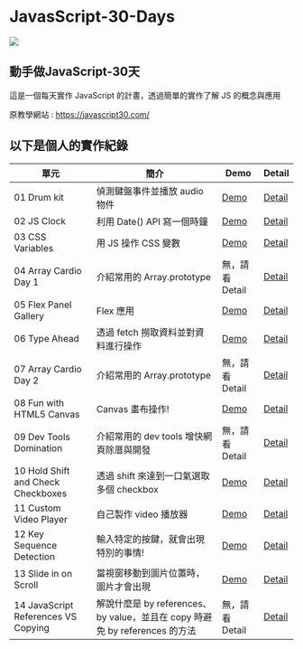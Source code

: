 # JavasScript-30-Days
<img src="https://camo.githubusercontent.com/13a16597bc17b350b043e30ab701082fc276d3c4/68747470733a2f2f6a61766173637269707433302e636f6d2f696d616765732f4a53332d736f6369616c2d73686172652e706e67">
<h2>動手做JavaScript-30天</h2>
<p>這是一個每天實作 JavaScript 的計畫，透過簡單的實作了解 JS 的概念與應用</p>
<p>原教學網站 : <a href="https://javascript30.com/">https://javascript30.com/</a></p>

<h2>以下是個人的實作紀錄</h2>

<table>
  <thead width="100%">
    <tr>
      <th>單元</th>
      <th>簡介</th>
      <th>Demo</th>
      <th>Detail</th>
    </tr>
  </thead>
  <tbody>
    <tr>
      <td>01 Drum kit</td>
      <td>偵測鍵盤事件並播放 audio 物件</td>
      <td><a href="https://wilightmoment.github.io/JavasScript-30-Days/01%20-%20JavaScript%20Drum%20Kit/">Demo</a></td>
      <td><a href="https://github.com/Wilightmoment/JavasScript-30-Days/tree/master/01%20-%20JavaScript%20Drum%20Kit">Detail</a></td>
    </tr>
    <tr>
      <td>02 JS Clock</td>
      <td>利用 Date() API 寫一個時鐘</td>
      <td><a href="https://wilightmoment.github.io/JavasScript-30-Days/02%20-%20JS%20and%20CSS%20Clock/">Demo</a></td>
      <td><a href="https://github.com/Wilightmoment/JavasScript-30-Days/tree/master/02%20-%20JS%20and%20CSS%20Clock">Detail</a></td>
    </tr>
    <tr>
      <td>03 CSS Variables</td>
      <td>用 JS 操作 CSS 變數</td>
      <td><a href="https://wilightmoment.github.io/JavasScript-30-Days/03 - CSS Variables/">Demo</a></td>
      <td><a href="https://github.com/Wilightmoment/JavasScript-30-Days/tree/master/03 - CSS Variables">Detail</a></td>
    </tr>
    <tr>
      <td>04 Array Cardio Day 1</td>
      <td>介紹常用的 Array.prototype</td>
      <td>無，請看 Detail</td>
      <td><a href="https://github.com/Wilightmoment/JavasScript-30-Days/tree/master/03 - CSS Variables">Detail</a></td>
    </tr>
    <tr>
      <td>05 Flex Panel Gallery</td>
      <td>Flex 應用</td>
      <td><a href="https://wilightmoment.github.io/JavasScript-30-Days/05 - Flex Panel Gallery/">Demo</a></td>
      <td><a href="https://github.com/Wilightmoment/JavasScript-30-Days/tree/master/05 - Flex Panel Gallery">Detail</a></td>
    </tr>
    <tr>
      <td>06 Type Ahead</td>
      <td>透過 fetch 撈取資料並對資料進行操作</td>
      <td><a href="https://wilightmoment.github.io/JavasScript-30-Days/06 - Type Ahead/">Demo</a></td>
      <td><a href="https://github.com/Wilightmoment/JavasScript-30-Days/tree/master/06 - Type Ahead">Detail</a></td>
    </tr>
    <tr>
      <td>07 Array Cardio Day 2</td>
      <td>介紹常用的 Array.prototype</td>
      <td>無，請看 Detail</td>
      <td><a href="https://github.com/Wilightmoment/JavasScript-30-Days/tree/master/07 - Array Cardio Day 2">Detail</a></td>
    </tr>
    <tr>
      <td>08 Fun with HTML5 Canvas</td>
      <td>Canvas 畫布操作!</td>
      <td><a href="https://wilightmoment.github.io/JavasScript-30-Days/08 - Fun with HTML5 Canvas/">Demo</a></td>
      <td><a href="https://github.com/Wilightmoment/JavasScript-30-Days/tree/master/08 - Fun with HTML5 Canvas">Detail</a></td>
    </tr>
    <tr>
      <td>09 Dev Tools Domination</td>
      <td>介紹常用的 dev tools 增快網頁除厝與開發</td>
      <td>無，請看 Detail</td>
      <td><a href="https://github.com/Wilightmoment/JavasScript-30-Days/tree/master/09 - Dev Tools Domination">Detail</a></td>
    </tr>
    <tr>
      <td>10 Hold Shift and Check Checkboxes</td>
      <td>透過 shift 來達到一口氣選取多個 checkbox</td>
      <td><a href="https://wilightmoment.github.io/JavasScript-30-Days/10 - Hold Shift and Check Checkboxes/">Demo</a></td>
      <td><a href="https://github.com/Wilightmoment/JavasScript-30-Days/tree/master/10 - Hold Shift and Check Checkboxes">Detail</a>      </td>
    </tr>
    <tr>
      <td>11 Custom Video Player</td>
      <td>自己製作 video 播放器</td>
      <td><a href="https://wilightmoment.github.io/JavasScript-30-Days/11 - Custom Video Player">Demo</a></td>
      <td><a href="https://github.com/Wilightmoment/JavasScript-30-Days/tree/master/11 - Custom Video Player">Detail</a></td>
    </tr>
    <tr>
      <td>12 Key Sequence Detection</td>
      <td>輸入特定的按鍵，就會出現特別的事情!</td>
      <td><a href="https://wilightmoment.github.io/JavasScript-30-Days/12 - Key Sequence Detection">Demo</a></td>
      <td><a href="https://github.com/Wilightmoment/JavasScript-30-Days/tree/master/12 - Key Sequence Detection">Detail</a></td>
    </tr>
    <tr>
      <td>13 Slide in on Scroll</td>
      <td>當視窗移動到圖片位置時，圖片才會出現</td>
      <td><a href="https://wilightmoment.github.io/JavasScript-30-Days/13 - Slide in on Scroll">Demo</a></td>
      <td><a href="https://github.com/Wilightmoment/JavasScript-30-Days/tree/master/13 - Slide in on Scroll">Detail</a></td>
    </tr>
    <tr>
      <td>14 JavaScript References VS Copying</td>
      <td>解說什麼是 by references、by value，並且在 copy 時避免 by references 的方法</td>
      <td>無，請看 Detail</td>
      <td><a href="https://github.com/Wilightmoment/JavasScript-30-Days/tree/master/14 - JavaScript References VS Copying">Detail</a></td>
    </tr>
  </tbody>
  
</table>
